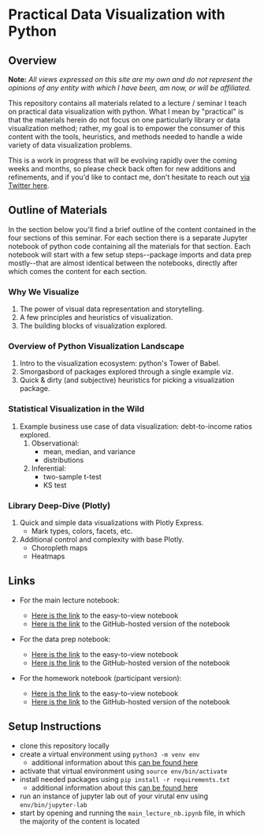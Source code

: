 # Practical Data Visualization with Python

## Overview

**Note:** *All views expressed on this site are my own and do not represent the opinions of any entity with which I have been, am now, or will be affiliated.*

This repository contains all materials related to a lecture / seminar I teach on practical data visualization with python. What I mean by "practical" is that the materials herein do not focus on one particularly library or data visualization method; rather, my goal is to empower the consumer of this content with the tools, heuristics, and methods needed to handle a wide variety of data visualization problems. 

This is a work in progress that will be evolving rapidly over the coming weeks and months, so please check back often for new additions and refinements, and if you'd like to contact me, don't hesitate to reach out [via Twitter here](https://twitter.com/ByPaulJ).

## Outline of Materials

In the section below you'll find a brief outline of the content contained in the four sections of this seminar. For each section there is a separate Jupyter notebook of python code containing all the materials for that section. Each notebook will start with a few setup steps--package imports and data prep mostly--that are almost identical between the notebooks, directly after which comes the content for each section.

### Why We Visualize

1. The power of visual data representation and storytelling. 
2. A few principles and heuristics of visualization.
3. The building blocks of visualization explored.

### Overview of Python Visualization Landscape

1. Intro to the visualization ecosystem: python's Tower of Babel.
2. Smorgasbord of packages explored through a single example viz.
3. Quick & dirty (and subjective) heuristics for picking a visualization package.

### Statistical Visualization in the Wild

1. Example business use case of data visualization: debt-to-income ratios explored.
    1. Observational:
        - mean, median, and variance
        - distributions
    2. Inferential:
        - two-sample t-test
        - KS test

### Library Deep-Dive (Plotly)

1. Quick and simple data visualizations with Plotly Express.
    - Mark types, colors, facets, etc.
2. Additional control and complexity with base Plotly.
    - Choropleth maps 
    - Heatmaps 

## Links

- For the main lecture notebook:
    - [Here is the link](https://nbviewer.jupyter.org/github/pmaji/practical-python-data-viz-guide/blob/master/notebooks/main_lecture_nb.ipynb) to the easy-to-view notebook
    - [Here is the link](https://github.com/pmaji/practical-python-data-viz-guide/blob/master/notebooks/main_lecture_nb.ipynb) to the GitHub-hosted version of the notebook

- For the data prep notebook:
    - [Here is the link](https://nbviewer.jupyter.org/github/pmaji/practical-python-data-viz-guide/blob/master/notebooks/data_prep_nb.ipynb) to the easy-to-view notebook
    - [Here is the link](https://github.com/pmaji/practical-python-data-viz-guide/blob/master/notebooks/data_prep_nb.ipynb) to the GitHub-hosted version of the notebook
    
- For the homework notebook (participant version):
    - [Here is the link](https://nbviewer.jupyter.org/github/pmaji/practical-python-data-viz-guide/blob/master/notebooks/participant_hw_nb.ipynb) to the easy-to-view notebook
    - [Here is the link](https://github.com/pmaji/practical-python-data-viz-guide/blob/master/notebooks/participant_hw_nb.ipynb) to the GitHub-hosted version of the notebook
    
## Setup Instructions

- clone this repository locally
- create a virtual environment using `python3 -m venv env`
    - additional information about this [can be found here](https://packaging.python.org/guides/installing-using-pip-and-virtual-environments/)
- activate that virtual environment using `source env/bin/activate`
- install needed packages using `pip install -r requirements.txt`
    - additional information about this [can be found here](https://pip.pypa.io/en/latest/user_guide/#requirements-files)
- run an instance of jupyter lab out of your virutal env using `env/bin/jupyter-lab`
- start by opening and running the `main_lecture_nb.ipynb` file, in which the majority of the content is located